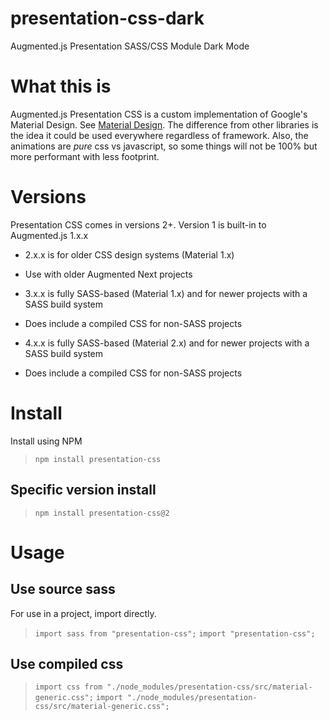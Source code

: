 # presentation-css-dark
Augmented.js Presentation SASS/CSS Module Dark Mode


# What this is
Augmented.js Presentation CSS is a custom implementation of Google's Material Design. See [Material Design](https://material.io). The difference from other libraries is the idea it could be used everywhere regardless of framework.  Also, the animations are *pure* css vs javascript, so some things will not be 100% but more performant with less footprint.

# Versions
Presentation CSS comes in versions 2+.  Version 1 is built-in to Augmented.js 1.x.x

* 2.x.x is for older CSS design systems (Material 1.x)
- Use with older Augmented Next projects
* 3.x.x is fully SASS-based (Material 1.x) and for newer projects with a SASS build system
- Does include a compiled CSS for non-SASS projects
* 4.x.x is fully SASS-based (Material 2.x) and for newer projects with a SASS build system  
- Does include a compiled CSS for non-SASS projects

# Install
Install using NPM
> `npm install presentation-css`

## Specific version install
> `npm install presentation-css@2`

# Usage

## Use source sass
For use in a project, import directly.

> `import sass from "presentation-css";`
> `import "presentation-css";`

## Use compiled css

> `import css from "./node_modules/presentation-css/src/material-generic.css";`
> `import "./node_modules/presentation-css/src/material-generic.css";`
